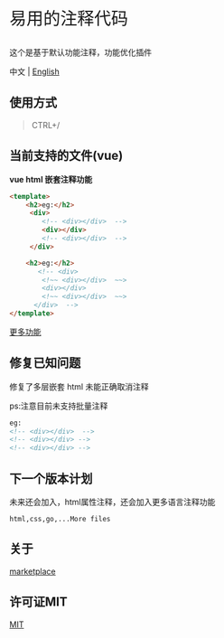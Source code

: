 <p align='left' style='font-size:30px' > 易用的注释代码 </p>
<p align=''> 这个是基于默认功能注释，功能优化插件 </p>
<p align=''> 中文 | <a href='./README.en-US.md'>English</a> </p>


## 使用方式

>CTRL+/

## 当前支持的文件(vue)

**vue html 嵌套注释功能**
```html
<template>
    <h2>eg:</h2>
     <div>
        <!-- <div></div>  -->
        <div></div>
        <!-- <div></div>  -->
     </div> 

    <h2>eg:</h2>
       <!-- <div>
        <!~~ <div></div>  ~~>
        <div></div>
        <!~~ <div></div>  ~~>
      </div>  -->
</template>
```



[更多功能](./example/html.md)

## 修复已知问题

修复了多层嵌套 html 未能正确取消注释

ps:注意目前未支持批量注释

```html
eg:
<!-- <div></div>  -->
<!-- <div></div> -->
<!-- <div></div> -->
```

## 下一个版本计划


未来还会加入，html属性注释，还会加入更多语言注释功能


`html,css,go,...More files`

## 关于 

[marketplace](https://marketplace.visualstudio.com/items?itemName=breakon.easy-comments-code)


## 许可证MIT

[MIT](https://opensource.org/licenses/MIT)

